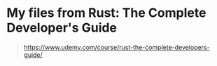 # My files from Rust: The Complete Developer's Guide  
> https://www.udemy.com/course/rust-the-complete-developers-guide/  
